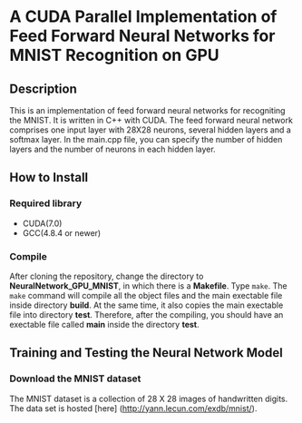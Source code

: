 # A CUDA Parallel Implementation of Feed Forward Neural Networks for MNIST Recognition on GPU

## Description
This is an implementation of feed forward neural networks for recogniting the MNIST. It is written in C++ with CUDA. 
The feed forward neural network comprises one input layer with 28X28 neurons, several hidden layers and a softmax layer.
In the main.cpp file, you can specify the number of hidden layers and the number of neurons in each hidden layer.

## How to Install
### Required library
* CUDA(7.0)
* GCC(4.8.4 or newer)

### Compile
After cloning the repository, change the directory to **NeuralNetwork\_GPU\_MNIST**, in which there is a **Makefile**. Type ```make```. The ```make``` command will compile all the object files and the main exectable file inside directory **build**. At the same time, it also copies the main exectable file into directory **test**. Therefore, after the compiling, you should have an exectable file called **main** inside the directory **test**.

## Training and Testing the Neural Network Model
### Download the MNIST dataset
The MNIST dataset is a collection of 28 X 28 images of handwritten digits. The data set is hosted [here] (http://yann.lecun.com/exdb/mnist/).
